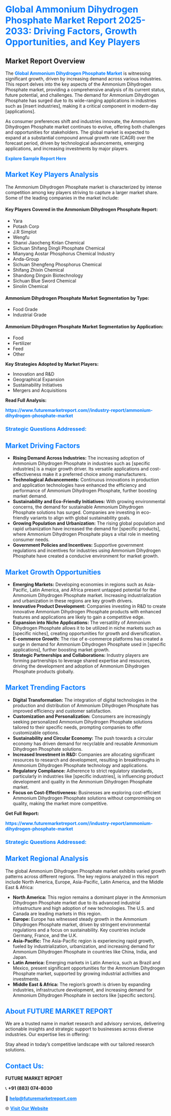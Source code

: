 <h1 style="color: #007BFF;">Global Ammonium Dihydrogen Phosphate Market Report 2025-2033: Driving Factors, Growth Opportunities, and Key Players</h1>

<section id="overview">
<h2>Market Report Overview</h2>
<p>The <a href="https://www.futuremarketreport.com//industry-report/ammonium-dihydrogen-phosphate-market" style="color: #007BFF; text-decoration: none;"><strong>Global Ammonium Dihydrogen Phosphate Market</strong></a> is witnessing significant growth, driven by increasing demand across various industries. This report delves into the key aspects of the Ammonium Dihydrogen Phosphate market, providing a comprehensive analysis of its current status, future potential, and challenges. The demand for Ammonium Dihydrogen Phosphate has surged due to its wide-ranging applications in industries such as [insert industries], making it a critical component in modern-day [applications].</p>
<p>As consumer preferences shift and industries innovate, the Ammonium Dihydrogen Phosphate market continues to evolve, offering both challenges and opportunities for stakeholders. The global market is expected to expand at a substantial compound annual growth rate (CAGR) over the forecast period, driven by technological advancements, emerging applications, and increasing investments by major players.</p>
</section>

<section id="overview">
<p><a href="https://www.futuremarketreport.com//request-sample/reportId=90121" style="color: #007BFF; text-decoration: none;"><strong>Explore Sample Report Here</strong></a></p>
</section>

<section id="key-players">
<h2 style="color: #007BFF;">Market Key Players Analysis</h2>
<p>The Ammonium Dihydrogen Phosphate market is characterized by intense competition among key players striving to capture a larger market share. Some of the leading companies in the market include:</p>
<h4>Key Players Covered in the Ammonium Dihydrogen Phosphate Report:</h4>
<ul><li>Yara</li><li>Potash Corp</li><li>J.R Simplot</li><li>Wengfu</li><li>Shanxi Jiaocheng Knlan Chemical</li><li>Sichuan Shifang Dingli Phosphate Chemical</li><li>Mianyang Aostar Phosphorus Chemical Industry</li><li>Anda-Group</li><li>Sichuan Shengfeng Phosphorus Chemical</li><li>Shifang Zhixin Chemical</li><li>Shandong Dingxin Biotechnology</li><li>Sichuan Blue Sword Chemical</li><li>Sinolin Chemical</li></ul>
<h4>Ammonium Dihydrogen Phosphate Market Segmentation by Type:</h4>
<ul><li>Food Grade</li><li>Industrial Grade</li></ul>

<h4>Ammonium Dihydrogen Phosphate Market Segmentation by Application:</h4>
<ul><li>Food</li><li>Fertilizer</li><li>Feed</li><li>Other</li></ul>
<p><strong>Key Strategies Adopted by Market Players:</strong></p>
<ul>
<li>Innovation and R&D</li>
<li>Geographical Expansion</li>
<li>Sustainability Initiatives</li>
<li>Mergers and Acquisitions</li>
</ul>
</section>

<section>
<p><strong>Read Full Analysis: </strong></p><a href="https://www.futuremarketreport.com//industry-report/ammonium-dihydrogen-phosphate-market" style="color: #007BFF; text-decoration: none;"><strong>https://www.futuremarketreport.com//industry-report/ammonium-dihydrogen-phosphate-market</strong></a>
<h3 style="color: #007BFF;">Strategic Questions Addressed:</h3>
</section>

<section id="driving-factors">
<h2 style="color: #007BFF;">Market Driving Factors</h2>
<ul>
<li><strong>Rising Demand Across Industries:</strong> The increasing adoption of Ammonium Dihydrogen Phosphate in industries such as [specific industries] is a major growth driver. Its versatile applications and cost-effectiveness make it a preferred choice among manufacturers.</li>
<li><strong>Technological Advancements:</strong> Continuous innovations in production and application technologies have enhanced the efficiency and performance of Ammonium Dihydrogen Phosphate, further boosting market demand.</li>
<li><strong>Sustainability and Eco-Friendly Initiatives:</strong> With growing environmental concerns, the demand for sustainable Ammonium Dihydrogen Phosphate solutions has surged. Companies are investing in eco-friendly variants to align with global sustainability goals.</li>
<li><strong>Growing Population and Urbanization:</strong> The rising global population and rapid urbanization have increased the demand for [specific products], where Ammonium Dihydrogen Phosphate plays a vital role in meeting consumer needs.</li>
<li><strong>Government Policies and Incentives:</strong> Supportive government regulations and incentives for industries using Ammonium Dihydrogen Phosphate have created a conducive environment for market growth.</li>
</ul>
</section>

<section id="growth-opportunities">
<h2 style="color: #007BFF;">Market Growth Opportunities</h2>
<ul>
<li><strong>Emerging Markets:</strong> Developing economies in regions such as Asia-Pacific, Latin America, and Africa present untapped potential for the Ammonium Dihydrogen Phosphate market. Increasing industrialization and urbanization in these regions are key growth drivers.</li>
<li><strong>Innovative Product Development:</strong> Companies investing in R&D to create innovative Ammonium Dihydrogen Phosphate products with enhanced features and applications are likely to gain a competitive edge.</li>
<li><strong>Expansion into Niche Applications:</strong> The versatility of Ammonium Dihydrogen Phosphate allows it to be utilized in niche markets such as [specific niches], creating opportunities for growth and diversification.</li>
<li><strong>E-commerce Growth:</strong> The rise of e-commerce platforms has created a surge in demand for Ammonium Dihydrogen Phosphate used in [specific applications], further boosting market growth.</li>
<li><strong>Strategic Partnerships and Collaborations:</strong> Industry players are forming partnerships to leverage shared expertise and resources, driving the development and adoption of Ammonium Dihydrogen Phosphate products globally.</li>
</ul>
</section>

<section id="trending-factors">
<h2 style="color: #007BFF;">Market Trending Factors</h2>
<ul>
<li><strong>Digital Transformation:</strong> The integration of digital technologies in the production and distribution of Ammonium Dihydrogen Phosphate has improved efficiency and customer satisfaction.</li>
<li><strong>Customization and Personalization:</strong> Consumers are increasingly seeking personalized Ammonium Dihydrogen Phosphate solutions tailored to their specific needs, prompting companies to offer customizable options.</li>
<li><strong>Sustainability and Circular Economy:</strong> The push towards a circular economy has driven demand for recyclable and reusable Ammonium Dihydrogen Phosphate solutions.</li>
<li><strong>Increased Investment in R&D:</strong> Companies are allocating significant resources to research and development, resulting in breakthroughs in Ammonium Dihydrogen Phosphate technology and applications.</li>
<li><strong>Regulatory Compliance:</strong> Adherence to strict regulatory standards, particularly in industries like [specific industries], is influencing product development and quality in the Ammonium Dihydrogen Phosphate market.</li>
<li><strong>Focus on Cost-Effectiveness:</strong> Businesses are exploring cost-efficient Ammonium Dihydrogen Phosphate solutions without compromising on quality, making the market more competitive.</li>
</ul>
</section>

<section>
<p><strong>Get Full Report: </strong></p><a href="https://www.futuremarketreport.com//industry-report/ammonium-dihydrogen-phosphate-market" style="color: #007BFF; text-decoration: none;"><strong>https://www.futuremarketreport.com//industry-report/ammonium-dihydrogen-phosphate-market</strong></a>
<h3 style="color: #007BFF;">Strategic Questions Addressed:</h3>
</section>


<section id="regional-analysis">
<h2 style="color: #007BFF;">Market Regional Analysis</h2>
<p>The global Ammonium Dihydrogen Phosphate market exhibits varied growth patterns across different regions. The key regions analyzed in this report include North America, Europe, Asia-Pacific, Latin America, and the Middle East & Africa:</p>
<ul>
<li><strong>North America:</strong> This region remains a dominant player in the Ammonium Dihydrogen Phosphate market due to its advanced industrial infrastructure and high adoption of new technologies. The U.S. and Canada are leading markets in this region.</li>
<li><strong>Europe:</strong> Europe has witnessed steady growth in the Ammonium Dihydrogen Phosphate market, driven by stringent environmental regulations and a focus on sustainability. Key countries include Germany, France, and the U.K.</li>
<li><strong>Asia-Pacific:</strong> The Asia-Pacific region is experiencing rapid growth, fueled by industrialization, urbanization, and increasing demand for Ammonium Dihydrogen Phosphate in countries like China, India, and Japan.</li>
<li><strong>Latin America:</strong> Emerging markets in Latin America, such as Brazil and Mexico, present significant opportunities for the Ammonium Dihydrogen Phosphate market, supported by growing industrial activities and investments.</li>
<li><strong>Middle East & Africa:</strong> The region’s growth is driven by expanding industries, infrastructure development, and increasing demand for Ammonium Dihydrogen Phosphate in sectors like [specific sectors].</li>
</ul>
</section>

<footer>
<h2 style="color: #007BFF;">About FUTURE MARKET REPORT</h2>
<p>We are a trusted name in market research and advisory services, delivering actionable insights and strategic support to businesses across diverse industries. Our expertise lies in offering:</p>

<p>Stay ahead in today’s competitive landscape with our tailored research solutions.</p>

<h2 style="color: #007BFF;">Contact Us:</h2>
<p><strong>FUTURE MARKET REPORT</strong></p>
<p>📞 <strong>+91 (883) 074-8030</strong></p>
<p>📧 <strong><a href="mailto:help@futuremarketreport.com" style="color: #007BFF;">help@futuremarketreport.com</a></strong></p>
<p>🌐 <strong><a href="https://www.futuremarketreport.com/" style="color: #007BFF;">Visit Our Website</a></strong></p>
</footer>